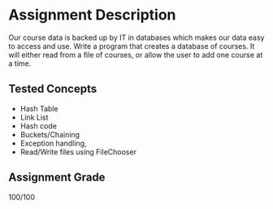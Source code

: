 # Assignment Description
Our course data is backed up by IT in databases which makes our data easy to access and use. Write a program that creates a database of courses.  It will either read from a file of courses, or allow the user to add one course at a time. 
## Tested Concepts
- Hash Table
- Link List
- Hash code
- Buckets/Chaining
- Exception handling,  
- Read/Write files using FileChooser
## Assignment Grade
100/100
